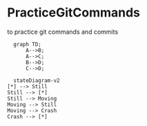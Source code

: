 # PracticeGitCommands
to practice git commands and commits

```mermaid
  graph TD;
      A-->B;
      A-->C;
      B-->D;
      C-->D;
```
```mermaid
  stateDiagram-v2
[*] --> Still
Still --> [*]
Still --> Moving
Moving --> Still
Moving --> Crash
Crash --> [*]
```
